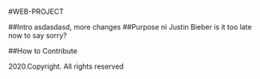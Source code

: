 #WEB-PROJECT

##Intro
asdasdasd, more changes
##Purpose ni Justin Bieber
is it too late now to say sorry?

##How to Contribute

2020.Copyright. All rights reserved